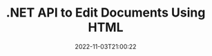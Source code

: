 ---
############################# Static ############################
layout: "product"
date: 2022-11-03T21:00:22
draft: false

product: "Editor"
product_tag: "editor"
platform: ".NET"
platform_tag: "net"

############################# Head ############################
head_title: "C# .NET Document Editor API | Edit Word Excel PowerPoint Web XML using HTML"
head_description: "C# .NET document editor API to load Microsoft Word, Excel, PowerPoint, PDF, XML, web and text file formats into HTML, manipulate &amp; convert back to original format."

############################# Header ############################
title: ".NET API to Edit Documents Using HTML"
description: "Develop .NET Applications, to Integrate with HTML Editor, Fetch Supported Document, Edit and Convert to Original Format."
button:
    enable: true

############################# SubMenu ############################
submenu:
    enable: true
    
    left:
        img_alt: "GroupDocs.Editor for .NET"
        image: "https://www.groupdocs.cloud/templates/groupdocs/images/product-logos/groupdocs-editor-net.png"
        product: "GroupDocs.Editor"
        platform: ".NET"

    middle:
        button:
            # button loop
            - link: "#overview"
              text: "Overview"

            # button loop
            - link: "#features"
              text: "Features"

            # button loop
            - link: "#support"
              text: "Support"

            # button loop
            - link: "https://products.groupdocs.app/editor"
              text: "Live Demo"

            # button loop
            - link: "https://purchase.groupdocs.com/pricing/editor/net"
              text: "Pricing"

    right:
        link_download: "https://downloads.groupdocs.com/editor"
        link_learn: "https://docs.groupdocs.com/editor/net/"
        link_buy: "https://purchase.groupdocs.com"

############################# Overview ############################
overview:
    enable: true
    content: |
      GroupDocs.Editor for .NET API helps you to build simple and easy to use C#, ASP.NET, and other .NET applications that readily integrate with popular HTML editors (both open-source & paid) to convert, edit and manipulate documents of popular file formats. Our .NET Editor API lets you load document, convert it to HTML, push HTML to external HTML Editor, and once the manipulation is done, saves the HTML to its original file format. You can also separately fetch resources attached with any document. It works with all sorts of documents, such as that for Microsoft Word, Excel, PowerPoint, PDF, XPS, OpenDocument, Text, Web, Email, e-Book and more.
    tabs:
      enable: true
      
      ## TAB ONE ##
      tab_one:
        description: |
          Following is an overview of GroupDocs.Editor for .NET:
      
        left:
          enable: true
          icon: "fab fa-html5"
          title: "Manipulate Using HTML"
          content: |
            * Load Supported Document
            * Edit Content using HTML
            * Edit Related Styles
            * Convert to Original Format
      
      ## TAB TWO ##
      tab_two:
        description: |
          GroupDocs.Editor for .NET supports following [file formats](https://docs.groupdocs.com/editor/java/supported-document-formats/)

        left:
          enable: true
          table:
            # table loop
            - title: "Microsoft Office"
              content: |
                * **Microsoft Word**: DOC, DOCX, DOCM, DOT, DOTM, DOTX, FlatOPC, WordML, RTF
                * **Microsoft Excel**: XLS, XLSX, XLSM, XLT, XLTX, XLTM, XLSB, XLAM, CSV, TSV, SXC, SpreadsheetML, DIF, DSV
                * **Microsoft PowerPoint**: PPT, PPTX, PPTM, PPS, PPSX, PPSM, POT, POTX, POTM

        right:
          enable: true
          table:
            # table loop
            - title: "Other format families"
              content: |
                * **OpenDocument Formats**: ODT, OTT, ODS, FODS, ODP, OTP
                * **Fixed-layout formats**: PDF, XPS
                * **Web formats**: HTML, MHTML, CHM, XML, TXT
                * **Web formats**: MOBI, AZW3, ePub

      ## TAB THREE ##
      tab_three:
        description: |
          GroupDocs.Editor for .NET supports following Operating Systems, Frameworks & Package Managers:
        
        left:
          enable: true
          table:
            # table loop
            - icon: "fab fa-windows"
              title: "Operating Systems"
              content: |
                * Microsoft Windows Desktop
                * Microsoft Windows Server
                * Microsoft Windows Azure
                * Linux

            # table loop
            - icon: "fas fa-code"
              title: "Supported Frameworks"
              content: |
                * .NET Framework 4.6.1+
				* .NET Standard 2.0+
				* .NET 6+
                * Mono Framework 1.2+

        right:
          enable: true
          table:
            # table loop
            - icon: "fas fa-box"
              title: "Package Managers"
              content: |
                * NuGet

            # table loop
            - icon: "fas fa-tools"
              title: "Development Environments"
              content: |
                * Microsoft Visual Studio
                * Xamarin.Android
                * Xamarin.IOS
                * Xamarin.Mac
                * MonoDevelop

############################# Features ############################
features:
    enable: true
    title: "GroupDocs.Editor for .NET Features"

    feature:
      # feature loop
      - icon: "fas fa-copy"
        content: "Easy Integration with any HTML-editor"

      # feature loop
      - icon: "fas fa-eye"
        content: "Convert Document to HTML DOM"

      # feature loop
      - icon: "fas fa-bolt"
        content: "Fetch HTML Content from Document Stream"
      
      # feature loop
      - icon: "fas fa-file-powerpoint"
        content: "Get HTML Content & its Embedded Resources"

      # feature loop
      - icon: "fas fa-code"
        content: "Obtain HTML Body Tag Content from Document"

      # feature loop
      - icon: "fas fa-cloud"
        content: "Get CSS stylesheets of HTML Document"

      # feature loop
      - icon: "fas fa-remove-format"
        content: "Traverse HTML Content and Save its Resources"

      # feature loop
      - icon: "fas fa-comment-slash"
        content: "Fetch HTML DOM from String Content & Convert to Document"

      # feature loop
      - icon: "fas fa-location-arrow"
        content: "HTML DOM along with Resources Conversion"

      # feature loop
      - icon: "fas fa-border-all"
        content: "Edit Documents of Various Formats in HTML"

      # feature loop
      - icon: "fas fa-wrench"
        content: "Accurate Conversion"

      # feature loop
      - icon: "fas fa-columns"
        content: "Apply Read and/or Write Protection to Resultant Document"

      # feature loop
      - icon: "fas fa-file-word"
        content: "Paginate Word Processing Documents and Edit in Any WYSIWYG Editors"

      # feature loop
      - icon: "fas fa-envelope"
        content: "Database (DB) & User Interface (UI) Agnostic"

      # feature loop
      - icon: "fas fa-print"
        content: "Powerful XML Processing Features"

      # feature loop
      - icon: "fas fa-file-archive"
        content: "Retrieve OTF (Open Type Fonts) from Input Documents and Export to Resultant Document"

      # feature loop
      - icon: "fas fa-lock"
        content: "Process Raster and Vector Images Internally within Supported Input Document Formats"

      # feature loop
      - icon: "fas fa-file-code"
        content: "Insert Contents of Edited Worksheet into the Original Spreadsheet on a Desired Position"
      
      # feature loop
      - icon: "fas fa-fill-drip"
        content: "Edit Slides and insert them into resultant Spreadsheet"

      # feature loop
      - icon: "fas fa-file-excel"
        content: "Embed Fonts in Resultant Word Processing Document while Saving"

    more_feature:
      # more_feature_loop
      - title: "Accurate Conversion to and from HTML DOM"
        content: |
          GroupDocs.Editor for .NET API enables your .NET applications to fetch a document of supported format and convert it to an HTML Document Object Model (DOM) along with extraction of attached resources, such as CSS. You can then make the modifications to the HTML using your favorite HTML Editor. Once you are done with the editing, GroupDocs.Editor for .NET API allows you to accurately convert this HTML DOM back to the original file.

          ```cs
          // Create Editor class by loading an input document
          Editor editor = new Editor("Sample.docx");

          // Open document for edit and obtain EditableDocument
          EditableDocument original = editor.Edit();

          // Obtain all-embedded HTML from it
          string allEmbeddedInside = original.GetEmbeddedHtml();

          // If necessary, obtain pure HTML-markup, CSS, images and other resources in separate form

          // Whole HTML-markup, without any resources
          string completeHtmlMarkup = original.GetContent();

          // Only HTML->BODY content, useful for most of WYSIWYG-editors
          string onlyInnerBody = original.GetBodyContent();

          // All CSS stylesheets
          var stylesheets = original.Css;

          // All images, including raster and vector, but without CSS gradients
          var images = original.Images;

          // All font resources
          var fonts = original.Fonts;

          // finally, send this content to your WYSIWYG HTML-editor
          ```
      # more_feature_loop
      - title: "Load & Extract External Resources"
        content: "GroupDocs.Editor for .NET API is capable of fetching the external resources attached to supported documents, such as images, fonts, CSS and more. The fetched resources can then be loaded, traversed, and saved separately from the resultant HTML document. This gives you a more easily managed output."

      # more_feature_loop
      - title: "Apply Text Effects within Word Processing File Formats"
        content: "GroupDocs document editor API enables adding complex text effects (Shadow, 3D effect, Outline, Glow, Engrave, Emboss) while working with supported Microsoft Word document processing formats. This feature is auto-enabled that can be observed when the document with such text effects is processed."

      # more_feature_loop
      - title: "Powerful XML Manipulation Features"
        content: |
          Using GroupDocs.Editor for .NET API you can open, view and edit XML documents. Our editing API offers special support and recoginition of XML tags, attributes along with their values, XML declarations, CDATA sections, DOCTYPE definitions, and other XML specific entities. You are able to customize font and color settings for every distinct entity in XML structure.  

          The XML Converter feature is smart enough to show errors in the XML file and how to fix them. The URI and email recognizer mechanism scans XML attributes and represents the detected URIs and email addresses inside the A tag as links so they can be edited as link, not as text within the resultant HTML file.

############################# Support ############################
support:
    enable: true

############################# Solutions ############################
solutions:
    enable: true
    title: "GroupDocs.Editor offers document editing APIs for other popular development environments"

    solution:
        # solution loop
        - img_alt: "GroupDocs.Editor for Java"
          image: "https://www.groupdocs.cloud/templates/groupdocs/images/product-logos/groupdocs-editor-java.png"
          product: "GroupDocs.Editor"
          platform: "Java"
          link: "/editor/java/"

############################# Back to top ###############################
back_to_top:
  enable: true
---